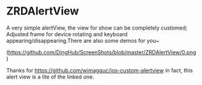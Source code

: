 # ZRDAlertView

A very simple alertView, the view for show can be completely customed;
Adjusted frame for device rotating and keyboard appearing/disappearing.There are also some demos for you~

(https://github.com/DingHub/ScreenShots/blob/master/ZRDAlertView/0.png)

Thanks for https://github.com/wimagguc/ios-custom-alertview 
in fact, this alert view is a lite of  the linked one.
